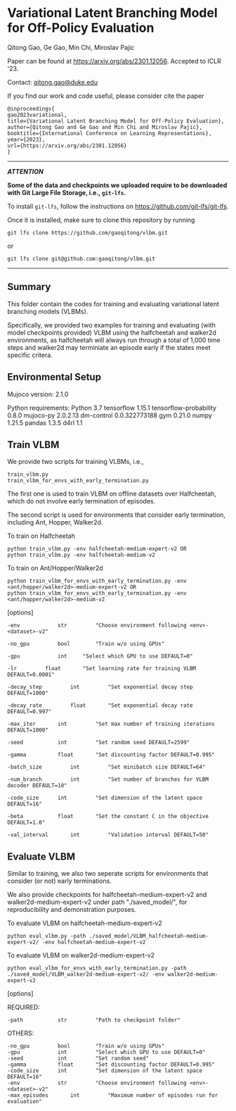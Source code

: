 # Variational Latent Branching Model for Off-Policy Evaluation 

Qitong Gao, Ge Gao, Min Chi, Miroslav Pajic

Paper can be found at https://arxiv.org/abs/2301.12056. Accepted to ICLR '23. 

Contact: qitong.gao@duke.edu

If you find our work and code useful, please consider cite the paper
```
@inproceedings{
gao2023variational,
title={Variational Latent Branching Model for Off-Policy Evaluation},
author={Qitong Gao and Ge Gao and Min Chi and Miroslav Pajic},
booktitle={International Conference on Learning Representations},
year={2023},
url={https://arxiv.org/abs/2301.12056}
}
```

----------------------------------------------------------------------------------------

***ATTENTION***

**Some of the data and checkpoints we uploaded require to be downloaded with Git Large File Storage, i.e., `git-lfs`.**

To install `git-lfs`, follow the instructions on https://github.com/git-lfs/git-lfs.

Once it is installed, make sure to clone this repository by running

`git lfs clone https://github.com/gaoqitong/vlbm.git`

or

`git lfs clone git@github.com:gaoqitong/vlbm.git`


----------------------------------------------------------------------------------------
## Summary

This folder contain the codes for training and evaluating variational latent branching models (VLBMs). 

Specifically, we provided two examples for training and evaluating (with model checkpoints provided) VLBM 
using the halfcheetah and walker2d environments, as halfcheetah will always run through a total of 1,000 
time steps and walker2d may terminiate an episode early if the states meet specific critera.


## Environmental Setup


Mujoco version: 2.1.0

Python requirements:
	Python 3.7
	tensorflow 1.15.1
	tensorflow-probability 0.8.0
	mujoco-py 2.0.2.13
	dm-control 0.0.322773188
	gym 0.21.0
	numpy 1.21.5
	pandas 1.3.5
	d4rl 1.1


## Train VLBM

We provide two scripts for training VLBMs, i.e.,

	train_vlbm.py
	train_vlbm_for_envs_with_early_termination.py

The first one is used to train VLBM on offline datasets over Halfcheetah,
which do not involve early termination of episodes.

The second script is used for environments that consider early termination,
including Ant, Hopper, Walker2d.

To train on Halfcheetah

	python train_vlbm.py -env halfcheetah-medium-expert-v2 OR
	python train_vlbm.py -env halfcheetah-medium-v2

To train on Ant/Hopper/Walker2d
	
	python train_vlbm_for_envs_with_early_termination.py -env <ant/hopper/walker2d>-medium-expert-v2 OR
	python train_vlbm_for_envs_with_early_termination.py -env <ant/hopper/walker2d>-medium-v2

[options]

	-env 			str 		"Choose environment following <env>-<dataset>-v2"

	-no_gpu			bool		"Train w/o using GPUs"

	-gpu			int		"Select which GPU to use DEFAULT=0"

	-lr	   		float 		"Set learning rate for training VLBM DEFAULT=0.0001"

	-decay_step 		int 		"Set exponential decay step DEFAULT=1000"

	-decay_rate 		float 		"Set exponential decay rate DEFAULT=0.997"

	-max_iter 		int 		"Set max number of training iterations DEFAULT=1000"

	-seed 			int 		"Set random seed DEFAULT=2599"

	-gamma 			float 		"Set discounting factor DEFAULT=0.995"

	-batch_size 		int 		"Set minibatch size DEFAULT=64"

	-num_branch 		int 		"Set number of branches for VLBM decoder DEFAULT=10"

	-code_size 		int 		"Set dimension of the latent space DEFAULT=16"

	-beta 			float 		"Set the constant C in the objective DEFAULT=1.0"

	-val_interval 		int 		"Validation interval DEFAULT=50"



## Evaluate VLBM

Similar to training, we also two seperate scripts for environments that consider (or not) 
early terminations.

We also provide checkpoints for halfcheetah-medium-expert-v2 and walker2d-medium-expert-v2
under path "./saved_model/", for reproducibility and demonstration purposes. 


To evaluate VLBM on halfcheetah-medium-expert-v2

	python eval_vlbm.py -path ./saved_model/VLBM_halfcheetah-medium-expert-v2/ -env halfcheetah-medium-expert-v2

To evaluate VLBM on walker2d-medium-expert-v2

	python eval_vlbm_for_envs_with_early_termination.py -path ./saved_model/VLBM_walker2d-medium-expert-v2/ -env walker2d-medium-expert-v2

[options]

REQUIRED:

	-path 			str 		"Path to checkpoint folder"

OTHERS:

	-no_gpu			bool 		"Train w/o using GPUs"
	-gpu 			int 		"Select which GPU to use DEFAULT=0"
	-seed 			int 		"Set random seed"
	-gamma 			float 		"Set discounting factor DEFAULT=0.995"
	-code_size 		int 		"Set dimension of the latent space DEFAULT=16"
	-env 			str 		"Choose environment following <env>-<dataset>-v2"
	-max_episodes 		int 		"Maximum number of episodes run for evaluation"















